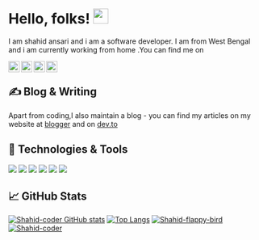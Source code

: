 <!--**Shahid-coder/Shahid-coder** is a ✨ _special_ ✨ repository because its `README.md` (this file) appears on your GitHub profile.-->
# Hello, folks! <img src="https://raw.githubusercontent.com/MartinHeinz/MartinHeinz/master/wave.gif" width="30px">
I am shahid ansari and i am a software developer. I am from West Bengal and i am currently working from home .You can find me on

<a href="https://discord.com/channels/#7012">
  <img align="left" alt="shahid's Discord" width="22px" src="https://raw.githubusercontent.com/peterthehan/peterthehan/master/assets/discord.svg" />
</a>

<a href="https://www.linkedin.com/in/shahid-ansari-1033371bb/">
  <img align="left" alt="shahid's LinkedIN" width="22px" src="https://raw.githubusercontent.com/peterthehan/peterthehan/master/assets/linkedin.svg" />
</a>

<a href="https://www.github.com.com/in/shahid-coder/">
  <img align="left" alt="shahid's Github" width="22px" src="https://raw.githubusercontent.com/peterthehan/peterthehan/master/assets/github.svg" />
</a>

<a href="https://mail.google.com/mail/u/0/#inbox?compose=CllgCJlKFmblhkJDMTPwBDJxRSLgGzvbGbrvkfjgPRkCxxJcbPwwvbTcRlNgNKLRpTFwPngZJBB">
    <img align="left" alt="shahid's github" width="22px" src="https://user-images.githubusercontent.com/72285021/116782422-979eec80-aaa6-11eb-91d2-d9a82238dfda.png">
</a>

<br/>


## &#x270d; Blog & Writing
Apart from coding,I also maintain a blog - you can find my articles on my website at [blogger](https://shahid-coder.blogspot.com) and on [dev.to](https://dev.to/shahidcoder_78)

## 🔧 Technologies & Tools

![](https://img.shields.io/badge/OS-Windows-informational?style=flat&logo=Windows&logoColor=white&color=2bbc8a)
![](https://img.shields.io/badge/Editor-visualstudiocode-informational?style=flat&logo=visual-studio-code&logoColor=white&color=2bbc8a)
![](https://img.shields.io/badge/Code-Python-informational?style=flat&logo=python&logoColor=white&color=2bbc8a)
![](https://img.shields.io/badge/Code-JavaScript-informational?style=flat&logo=javascript&logoColor=white&color=2bbc8a)
![](https://img.shields.io/badge/Shell-Bash-informational?style=flat&logo=gnu-bash&logoColor=white&color=2bbc8a)
![](https://img.shields.io/badge/Tools-Git-informational?style=flat&logo=Git&logoColor=white&color=2bbc8a)

## &#x1f4c8; GitHub Stats
[![Shahid-coder GitHub stats](https://github-readme-stats.vercel.app/api?username=Shahid-coder&theme=buefy&show_icons=true)](https://github.com/anuraghazra/github-readme-stats)
[![Top Langs](https://github-readme-stats.vercel.app/api/top-langs/?username=Shahid-coder&layout=compact&theme=buefy&show_icons=true)](https://github.com/anuraghazra/github-readme-stats)
[![Shahid-flappy-bird](https://github-readme-stats.vercel.app/api/pin/?username=Shahid-coder&repo=Shahid-flappy-bird)](https://github.com/Shahid-coder/Shahid-flappy-bird)
[![Shahid-coder](https://github-readme-stats.vercel.app/api/pin/?username=Shahid-coder&repo=Shahid-jarvis)](https://github.com/Shahid-coder/Shahid-jarvis)
